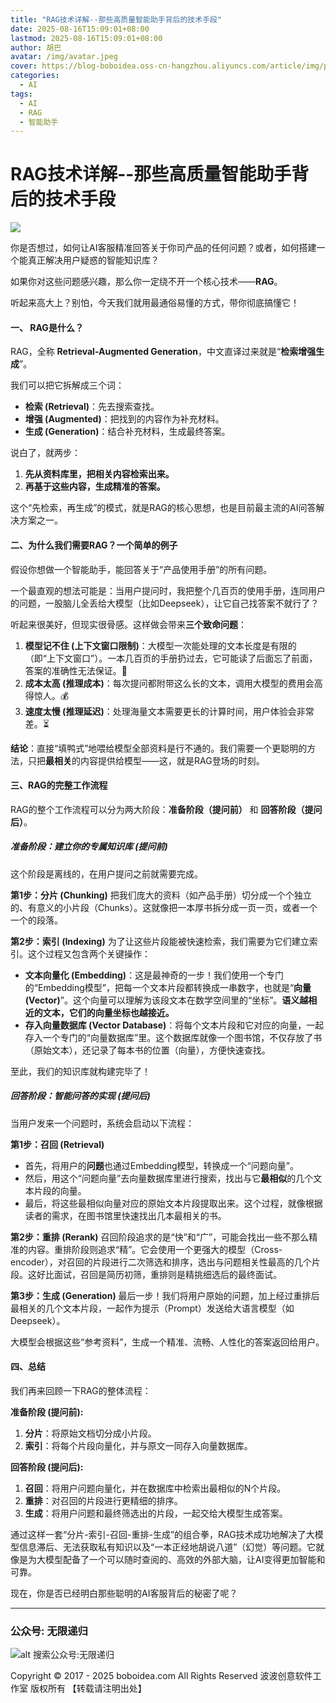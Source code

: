 ```yaml
---
title: "RAG技术详解--那些高质量智能助手背后的技术手段"
date: 2025-08-16T15:09:01+08:00
lastmod: 2025-08-16T15:09:01+08:00
author: 胡巴
avatar: /img/avatar.jpeg
cover: https://blog-boboidea.oss-cn-hangzhou.aliyuncs.com/article/img/posts/auto1/%E5%93%94%E5%93%A9%E5%93%94%E5%93%A9%E4%B8%8A%E6%90%9C%E9%9B%86%E7%9A%84%E7%BE%8E%E5%9B%BE%E8%89%B2%E5%9B%BE_1-1000/27.jpg
categories:
  - AI
tags:
  - AI
  - RAG
  - 智能助手
---
```


# RAG技术详解--那些高质量智能助手背后的技术手段

![](https://hubawechat.oss-cn-hangzhou.aliyuncs.com/1755352120232-dd024aef-7e77-4598-8265-5300e3d70dbe.png)

你是否想过，如何让AI客服精准回答关于你司产品的任何问题？或者，如何搭建一个能真正解决用户疑惑的智能知识库？

如果你对这些问题感兴趣，那么你一定绕不开一个核心技术——**RAG**。

听起来高大上？别怕，今天我们就用最通俗易懂的方式，带你彻底搞懂它！

#### **一、 RAG是什么？**

RAG，全称 **Retrieval-Augmented Generation**，中文直译过来就是“**检索增强生成**”。

我们可以把它拆解成三个词：
*   **检索 (Retrieval)**：先去搜索查找。
*   **增强 (Augmented)**：把找到的内容作为补充材料。
*   **生成 (Generation)**：结合补充材料，生成最终答案。

说白了，就两步：
1.  **先从资料库里，把相关内容检索出来。**
2.  **再基于这些内容，生成精准的答案。**

这个“先检索，再生成”的模式，就是RAG的核心思想，也是目前最主流的AI问答解决方案之一。

#### **二、为什么我们需要RAG？一个简单的例子**

假设你想做一个智能助手，能回答关于“产品使用手册”的所有问题。

一个最直观的想法可能是：当用户提问时，我把整个几百页的使用手册，连同用户的问题，一股脑儿全丢给大模型（比如Deepseek），让它自己找答案不就行了？

听起来很美好，但现实很骨感。这样做会带来**三个致命问题**：

1.  **模型记不住 (上下文窗口限制)**：大模型一次能处理的文本长度是有限的（即“上下文窗口”）。一本几百页的手册扔过去，它可能读了后面忘了前面，答案的准确性无法保证。🧠
2.  **成本太高 (推理成本)**：每次提问都附带这么长的文本，调用大模型的费用会高得惊人。💰
3.  **速度太慢 (推理延迟)**：处理海量文本需要更长的计算时间，用户体验会非常差。⏳

**结论**：直接“填鸭式”地喂给模型全部资料是行不通的。我们需要一个更聪明的方法，只把**最相关**的内容提供给模型——这，就是RAG登场的时刻。

#### **三、RAG的完整工作流程**

RAG的整个工作流程可以分为两大阶段：**准备阶段（提问前）** 和 **回答阶段（提问后）**。

##### **准备阶段：建立你的专属知识库 (提问前)**

这个阶段是离线的，在用户提问之前就需要完成。

**第1步：分片 (Chunking)**
把我们庞大的资料（如产品手册）切分成一个个独立的、有意义的小片段（Chunks）。这就像把一本厚书拆分成一页一页，或者一个一个的段落。

**第2步：索引 (Indexing)**
为了让这些片段能被快速检索，我们需要为它们建立索引。这个过程又包含两个关键操作：

*   **文本向量化 (Embedding)**：这是最神奇的一步！我们使用一个专门的“Embedding模型”，把每一个文本片段都转换成一串数字，也就是“**向量 (Vector)**”。这个向量可以理解为该段文本在数学空间里的“坐标”。**语义越相近的文本，它们的向量坐标也越接近。**
*   **存入向量数据库 (Vector Database)**：将每个文本片段和它对应的向量，一起存入一个专门的“向量数据库”里。这个数据库就像一个图书馆，不仅存放了书（原始文本），还记录了每本书的位置（向量），方便快速查找。

至此，我们的知识库就构建完毕了！

##### **回答阶段：智能问答的实现 (提问后)**

当用户发来一个问题时，系统会启动以下流程：

**第1步：召回 (Retrieval)**
*   首先，将用户的**问题**也通过Embedding模型，转换成一个“问题向量”。
*   然后，用这个“问题向量”去向量数据库里进行搜索，找出与它**最相似**的几个文本片段的向量。
*   最后，将这些最相似向量对应的原始文本片段提取出来。这个过程，就像根据读者的需求，在图书馆里快速找出几本最相关的书。

**第2步：重排 (Rerank)**
召回阶段追求的是“快”和“广”，可能会找出一些不那么精准的内容。重排阶段则追求“精”。它会使用一个更强大的模型（Cross-encoder），对召回的片段进行二次筛选和排序，选出与问题相关性最高的几个片段。这好比面试，召回是简历初筛，重排则是精挑细选后的最终面试。

**第3步：生成 (Generation)**
最后一步！我们将用户原始的问题，加上经过重排后最相关的几个文本片段，一起作为提示（Prompt）发送给大语言模型（如Deepseek）。

大模型会根据这些“参考资料”，生成一个精准、流畅、人性化的答案返回给用户。

#### **四、总结**

我们再来回顾一下RAG的整体流程：

**准备阶段 (提问前):**
1.  **分片**：将原始文档切分成小片段。
2.  **索引**：将每个片段向量化，并与原文一同存入向量数据库。

**回答阶段 (提问后):**
1.  **召回**：将用户问题向量化，并在数据库中检索出最相似的N个片段。
2.  **重排**：对召回的片段进行更精细的排序。
3.  **生成**：将用户问题和最终筛选出的片段，一起交给大模型生成答案。

通过这样一套“分片-索引-召回-重排-生成”的组合拳，RAG技术成功地解决了大模型信息滞后、无法获取私有知识以及“一本正经地胡说八道”（幻觉）等问题。它就像是为大模型配备了一个可以随时查阅的、高效的外部大脑，让AI变得更加智能和可靠。

现在，你是否已经明白那些聪明的AI客服背后的秘密了呢？

---

### 公众号: 无限递归

![alt 搜索公众号:无限递归](https://blog-boboidea.oss-cn-hangzhou.aliyuncs.com/article/img/gongzhonghao.jpeg "无限递归")

<!--declare-declare-->

Copyright &copy; 2017 - 2025 boboidea.com All Rights Reserved 波波创意软件工作室 版权所有 【转载请注明出处】 